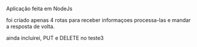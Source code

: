 Aplicação feita em NodeJs

foi criado apenas 4 rotas para receber informaçoes processa-las e mandar a resposta de volta.

ainda incluirei, PUT e DELETE no teste3
